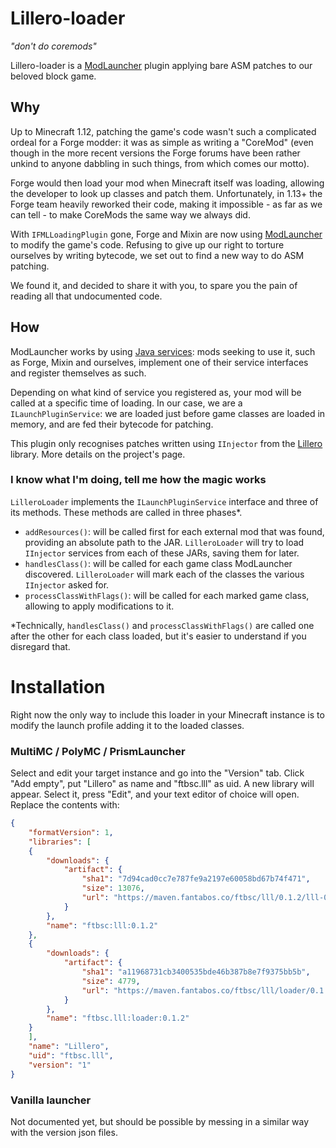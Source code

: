 # Lillero-loader
*"don't do coremods"*

Lillero-loader is a [ModLauncher](https://github.com/McModLauncher/modlauncher) plugin applying bare ASM patches to our beloved block game.

## Why
Up to Minecraft 1.12, patching the game's code wasn't such a complicated ordeal for a Forge modder: it was as simple as writing a "CoreMod" (even though in the more recent versions the Forge forums have been rather unkind to anyone dabbling in such things, from which comes our motto).

Forge would then load your mod when Minecraft itself was loading, allowing the developer to look up classes and patch them. Unfortunately, in 1.13+ the Forge team heavily reworked their code, making it impossible - as far as we can tell - to make CoreMods the same way we always did.

With `IFMLLoadingPlugin` gone, Forge and Mixin are now using [ModLauncher](https://github.com/McModLauncher/modlauncher) to modify the game's code. Refusing to give up our right to torture ourselves by writing bytecode, we set out to find a new way to do ASM patching.

We found it, and decided to share it with you, to spare you the pain of reading all that undocumented code.

## How
ModLauncher works by using [Java services](https://docs.oracle.com/javase/8/docs/api/java/util/ServiceLoader.html): mods seeking to use it, such as Forge, Mixin and ourselves, implement one of their service interfaces and register themselves as such.

Depending on what kind of service you registered as, your mod will be called at a specific time of loading. In our case, we are a `ILaunchPluginService`: we are loaded just before game classes are loaded in memory, and are fed their bytecode for patching.

This plugin only recognises patches written using `IInjector` from the [Lillero](https://git.fantabos.co/lillero) library. More details on the project's page.

### I know what I'm doing, tell me how the magic works
`LilleroLoader` implements the `ILaunchPluginService` interface and three of its methods. These methods are called in three phases*.
 * `addResources()`: will be called first for each external mod that was found, providing an absolute path to the JAR. `LilleroLoader` will try to load `IInjector` services from each of these JARs, saving them for later.
 * `handlesClass()`: will be called for each game class ModLauncher discovered. `LilleroLoader` will mark each of the classes the various `IInjector` asked for.
 * `processClassWithFlags()`: will be called for each marked game class, allowing to apply modifications to it.

*Technically, `handlesClass()` and `processClassWithFlags()` are called one after the other for each class loaded, but it's easier to understand if you disregard that.

# Installation
Right now the only way to include this loader in your Minecraft instance is to modify the launch profile adding it to the loaded classes.

### MultiMC / PolyMC / PrismLauncher
Select and edit your target instance and go into the "Version" tab. Click "Add empty", put "Lillero" as name and "ftbsc.lll" as uid. A new library will appear. Select it, press "Edit", and your text editor of choice will open. Replace the contents with:

```json
{
    "formatVersion": 1,
    "libraries": [
    {
        "downloads": {
            "artifact": {
                "sha1": "7d94cad0cc7e787fe9a2197e60058bd67b74f471",
                "size": 13076,
                "url": "https://maven.fantabos.co/ftbsc/lll/0.1.2/lll-0.1.2.jar"
            }
        },
        "name": "ftbsc:lll:0.1.2"
    },
    {
        "downloads": {
            "artifact": {
                "sha1": "a11968731cb3400535bde46b387b8e7f9375bb5b",
                "size": 4779,
                "url": "https://maven.fantabos.co/ftbsc/lll/loader/0.1.2/loader-0.1.2.jar"
            }
        },
        "name": "ftbsc.lll:loader:0.1.2"
    }
    ],
    "name": "Lillero",
    "uid": "ftbsc.lll",
    "version": "1"
}

```

### Vanilla launcher
Not documented yet, but should be possible by messing in a similar way with the version json files.
